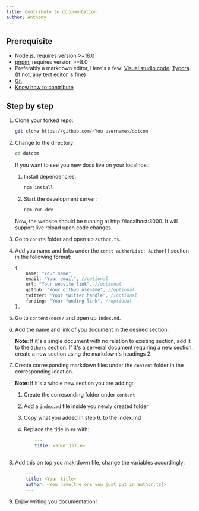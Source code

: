 ```yaml
---
title: Contribute to documentation
author: Anthony
---
```


## Prerequisite

- [Node.js](https://nodejs.org), requires version >=18.0
- [pnpm](https://pnpm.io), requires version >=8.0
- Preferably a markdown editor, Here's a few: [Visual studio code](https://code.visualstudio.com/), [Typora](https://typora.io/). (If not, any text editor is fine)
- [Git](https://git-scm.com/downloads)
- [Know how to contribute](https://docs.github.com/en/get-started/quickstart/contributing-to-projects)

## Step by step

1. Clone your forked repo:

   ```bash
   git clone https://github.com/<You username>/dotcom
   ```

2. Change to the directory:

   ```bash
   cd dotcom
   ```

   If you want to see you new docs live on your localhost:

   1. Install dependencies:

      ```bash
      npm install
      ```

   2. Start the development server:

      ```bash
      npm run dev
      ```

   Now, the website should be running at http://localhost:3000. It will support live reload upon code changes.

3. Go to `consts` folder and open up `author.ts`.
4. Add you name and links under the `const authorList: Author[]` section in the following format:

   ```typescript
   {
       name: "Your name",
       email: "Your email", //optional
       url: "Your website link", //optional
       github: "Your github usename", //optional
       twitter: "Your twitter handle", //optional
       funding: "Your funding link", //optional
   },
   ```

5. Go to `content/docs/` and open up `index.md`.
6. Add the name and link of you document in the desired section.

   **Note**: If it's a single document with no relation to existing section, add it to the `Others` section. If it's a serveral document requiring a new section, create a new section using the markdown's headings 2.

7. Create corresponding markdown files under the `content` folder in the corresponding location.

   **Note**: If it's a whole new section you are adding:

   1. Create the corresonding folder under `content`
   2. Add a `index.md` file inside you newly created folder
   3. Copy what you added in step 6. to the index.md
   4. Replace the title in `##` with:

      ```yaml
          ---
          title: <Your title>
          ---
      ```

8. Add this on top you makrdown file, change the variables accordingly:

   ```yaml
       ---
       title: <Your title>
       author: <You name(the one you just put in author.ts)>
       ---
   ```

9. Enjoy writing you documentation!
